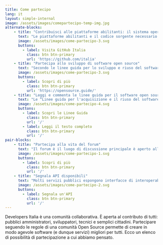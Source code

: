 ```yaml
---
title: Come partecipo
lang: it
layout: simple-internal
image: /assets/images/comepartecipo-temp-img.jpg
alternate-blocks:
    - title: "Contribuisci alle piattaforme abilitanti: il sistema operativo del Paese"
      text: "Le piattaforme abilitanti e il codice sorgente necessario a integrarle in prodotti servizi e di terze parti sono sviluppate su GitHub Italia. Tutto Il lavoro è organizzato seguendo i principi dell’open governance: Ciò significa che chiunque può contribuire e addirittura diventare maintainer di alcuni di questi componenti. Hai sviluppato in nuove integrazioni o connettori per nuove tecnologie? Rilasciali alla comunità e contribuisci a creare servizi migliori per tutti."
      image: /assets/images/come-partecipo-3.svg
      buttons:
        - label: Visita GitHub Italia
          class: btn btn-primary
          url: 'https://github.com/italia'
    - title: "Partecipa allo sviluppo di software open source"
      text: "Secondo le linee guida per lo sviluppo e riuso del software, ogni software rilasciato dalla pubblica amministrazione deve essere pubblicato su una piattaforma collaborativa. Come tale è possibile inviare in ogni momento segnalazioni, proposte di migliorie o correzione di problemi che, se di buona qualità, saranno presi in carico dal responsabile della manutenzione del software. Allo stesso modo è possibile scrivere e pubblicare del nuovo software open source che, una volta nel catalogo, potrà essere utilizzato da tutti i soggetti pubblici che ne avessero bisogno. Partecipa alla trasformazione digitale del tuo paese!"
      image: /assets/images/come-partecipo-3.svg
      buttons:
        - label: Scopri di più
          class: btn btn-primary
          url: 'https://opensource.guide/'
    - title: "Leggi e commenta le linee guida per il software open source"
      text: "Le “Linee guida per l'acquisizione e il riuso del software” di AgID disciplinano i processi con i quali le pubbliche amministrazioni devono acquisire software, e rilasciare in open source tutto il software di loro proprietà, in adempimento agli articolo 68 e 69 del CAD. Developers Italia è la piattaforma che aiuta le amministrazioni ad adempiere alle linee guida."
      image: /assets/images/come-partecipo-4.svg
      buttons:
        - label: Scopri le Linee Guida
          class: btn btn-primary
          url: '/'
        - label: Leggi il testo completo
          class: btn btn-primary
          url: '/'
pair-blocks:
    - title: "Partecipa alla vita del forum"
      text: "Il forum è il luogo di discussione principale è aperto alla discussione e allo scambio di conoscenza tra i vari attori della trasformazione digitale. Come ogni community la vita del forum si basa sull’attività dei propri utenti. Se hai domande o soluzioni da offrire scrivi in questo spazio: potrai trovare altre persone che hanno già affrontato i tuoi stessi problemi con i quali confrontarti, e avrai un canale di comunicazione con gli sviluppatori responsabili delle piattaforme abilitanti."
      image: /assets/images/come-partecipo-1.svg
      buttons:
        - label: Scopri di più
          class: btn btn-primary
          url: '/'
    - title: "Segnala API disponibili"
      text: "Molti servizi pubblici espongono interfacce di interoperabilità. La nostra ambizione è di  censirne quante più possibili e offrirle agli sviluppatori che vogliano immaginare nuovi servizi pubblici. Siamo coscienti della lunghezza e della complessità che questo lavoro richiede ma non ci scoraggiamo, anche se abbiamo bisogno dell'aiuto da parte di tutti. Se sei a conoscenza di API non ancora censite che potremmo includere, o sviluppi un’API per servizi pubblici, inviaci una segnalazione!"
      image: /assets/images/come-partecipo-2.svg
      buttons:
        - label: Segnala un'API
          class: btn btn-primary
          url: '/'
---
```


Developers Italia è una comunità collaborativa. È aperta al contributo di tutti: pubblici amministratori, sviluppatori, tecnici e semplici cittadini. Partecipare seguendo le regole di una comunità Open Source permette di creare in modo agevole software (e dunque servizi) migliori per tutti. Ecco un elenco di possibilità di partecipazione a cui abbiamo pensato.



